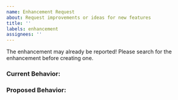 ```yaml
---
name: Enhancement Request
about: Request improvements or ideas for new features
title: ''
labels: enhancement
assignees: ''
---
```

The enhancement may already be reported! Please search for the enhancement before creating one.

### Current Behavior:


### Proposed Behavior:
